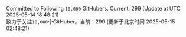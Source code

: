 Committed to Following `10,000` GitHubers. Current: <!-- FOLLOWING_COUNT -->299<!-- FOLLOWING_COUNT --> (Update at UTC <!-- LAST_UPDATED -->2025-05-14 18:48:21<!-- LAST_UPDATED -->)<br>
致力于关注`10,000`个GitHuber。当前：<!-- FOLLOWING_COUNT -->299<!-- FOLLOWING_COUNT --> (更新于北京时间 <!-- LAST_UPDATED_CST -->2025-05-15 02:48:21<!-- LAST_UPDATED_CST -->)
